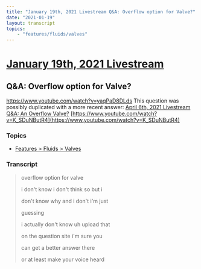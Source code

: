 ```yaml
---
title: "January 19th, 2021 Livestream Q&A: Overflow option for Valve?"
date: "2021-01-19"
layout: transcript
topics:
    - "features/fluids/valves"
---
```

# [January 19th, 2021 Livestream](../2021-01-19.md)
## Q&A: Overflow option for Valve?
https://www.youtube.com/watch?v=yaqPaD8DLds
This question was possibly duplicated with a more recent answer: [April 6th, 2021 Livestream Q&A: An Overflow Valve?](./yt-K_SDuNButR4.md) [https://www.youtube.com/watch?v=K_SDuNButR4](https://www.youtube.com/watch?v=K_SDuNButR4)


### Topics
* [Features > Fluids > Valves](../topics/features/fluids/valves.md)

### Transcript

> overflow option for valve
>
> i don't know i don't think so but i
>
> don't know why and i don't i'm just
>
> guessing
>
> i actually don't know uh upload that
>
> on the question site i'm sure you
>
> can get a better answer there
>
> or at least make your voice heard
